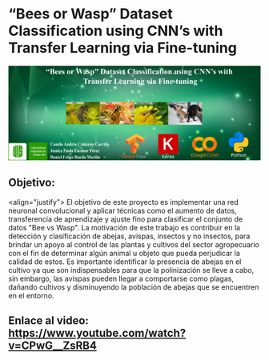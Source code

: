 # “Bees or Wasp” Dataset Classification using CNN’s with Transfer Learning via Fine-tuning

![alt text](https://github.com/jessicaescobar21/beesvswasp/blob/main/banner.png)

## Objetivo: 
<align="justify">
El objetivo de este proyecto es implementar una red neuronal convolucional y aplicar técnicas como el aumento de datos, transferencia de aprendizaje y ajuste fino para clasificar el conjunto de datos "Bee vs Wasp". La motivación de este trabajo es contribuir en la detección y clasificación de abejas, avispas, insectos y no insectos, para brindar un apoyo al control de las plantas y cultivos del sector agropecuario con el fin de determinar algún animal u objeto que pueda perjudicar la calidad de estos. Es importante identificar la presencia de abejas en el cultivo ya que son indispensables para que la polinización se lleve a cabo, sin embargo, las avispas pueden llegar a comportarse como plagas, dañando cultivos y disminuyendo la población de abejas que se encuentren en el entorno. 

## Enlace al video: https://www.youtube.com/watch?v=CPwG__ZsRB4
